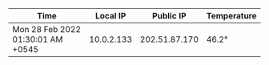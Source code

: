 | Time     | Local IP | Public IP | Temperature |
| ----------- | ----------- | ----------- | ----------- |
| Mon 28 Feb 2022 01:30:01 AM +0545      | 10.0.2.133     | 202.51.87.170  | 46.2° |
